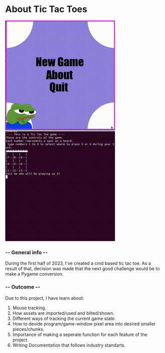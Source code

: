 # About Tic Tac Toes
![pygame version gif](/showcase_gifs/pygame.gif)
![cmd version gif](/showcase_gifs/cmd.gif)

### -- General info --
During the first half of 2023, I've created a cmd based tic tac toe.
As a result of that, decision was made that the next good challenge would be to make a
Pygame conversion.


### -- Outcome --

Due to this project, I have learn about:
1. Mouse tracking.
1. How assets are imported/used and blited/shown.
1. Different ways of tracking the current game state.
1. How to devide program/game-window pixel area into desired smaller pieces/chunks.
1. Importance of making a seperate function for each feature of the project.
2. Writing Documentation that follows industry standarts.

